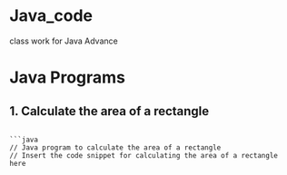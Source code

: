 # Java_code
class work for  Java Advance  
<!DOCTYPE html>
<html lang="en">
<head>
<meta charset="UTF-8">
<meta name="viewport" content="width=device-width, initial-scale=1.0">
<title>Java Programs README</title>
</head>
<body>
<h1>Java Programs</h1>

<h2>1. Calculate the area of a rectangle</h2>
<pre><code>
```java
// Java program to calculate the area of a rectangle
// Insert the code snippet for calculating the area of a rectangle here
